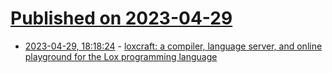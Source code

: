 # [Published on 2023-04-29](index.md)

* [2023-04-29, 18:18:24](https://lobste.rs/s/4rqlsy/loxcraft_compiler_language_server) - [loxcraft: a compiler, language server, and online playground for the Lox programming language](https://github.com/ajeetdsouza/loxcraft)

